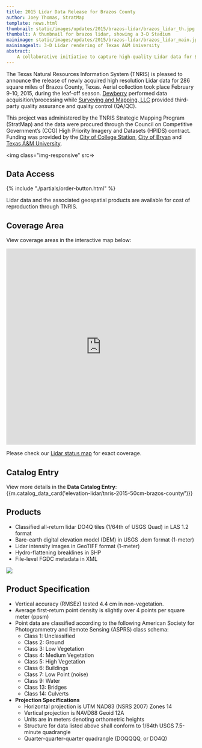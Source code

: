 ```yaml
---
title: 2015 Lidar Data Release for Brazos County
author: Joey Thomas, StratMap
template: news.html
thumbnail: static/images/updates/2015/brazos-lidar/brazos_lidar_th.jpg
thumbalt: A thumbnail for brazos lidar, showing a 3-D Stadium
mainimage: static/images/updates/2015/brazos-lidar/brazos_lidar_main.jpg
mainimagealt: 3-D Lidar rendering of Texas A&M University
abstract:
    A collaborative initiative to capture high-quality Lidar data for Brazos County, Texas
---
```


The Texas Natural Resources Information System (TNRIS) is pleased to announce the release of newly acquired high resolution Lidar data for 286 square miles of Brazos County, Texas. Aerial collection took place February 9-10, 2015, during the leaf-off season. [Dewberry](http://www.dewberry.com/services/geospatial) performed data acquisition/processing while [Surveying and Mapping, LLC](http://www.sam.biz/) provided third-party quality assurance and quality control (QA/QC).

This project was administered by the TNRIS Strategic Mapping Program (StratMap) and the data were procured through the Council on Competitive Government’s (CCG) High Priority Imagery and Datasets (HPIDS) contract. Funding was provided by the [City of College Station](http://www.cstx.gov/), [City of Bryan](https://www.bryantx.gov/) and [Texas A&M University](http://www.tamu.edu/).

<img class="img-responsive" src=>

## Data Access
<div class="media">
  <div class="media-left">
    {% include "./partials/order-button.html" %}
  </div>
  <div class="media-body">
    <p>Lidar data and the associated geospatial products are available for cost of reproduction through TNRIS.</p>
  </div>
</div>

## Coverage Area

View coverage areas in the interactive map below:

<iframe width="100%" height="520" frameborder="0" src="https://tnris.cartodb.com/viz/9214a5fa-63b4-11e5-9475-0e73ffd62169/embed_map" allowfullscreen webkitallowfullscreen mozallowfullscreen oallowfullscreen msallowfullscreen></iframe>

Please check our [Lidar status map](http://tnris.maps.arcgis.com/apps/Viewer/index.html?appid=3a5712b6cc36472f8036446e7b49c52d) for exact coverage. 

## Catalog Entry

View more details in the **Data Catalog Entry**:
{{m.catalog_data_card('elevation-lidar/tnris-2015-50cm-brazos-county/')}}

## Products
- Classified all-return lidar DO4Q tiles (1/64th of USGS Quad) in LAS 1.2 format
- Bare-earth digital elevation model (DEM) in USGS .dem format (1-meter)
- Lidar intensity images in GeoTIFF format (1-meter)
- Hydro-flattening breaklines in SHP
- File-level FGDC metadata in XML


<img class="img-responsive" src="{{m.link('static/images/updates/2015/brazos-lidar/brazos_lidar_overview.jpg')}}">

## Product Specification
- Vertical accuracy (RMSEz) tested 4.4 cm in non-vegetation. 
- Average first-return point density is slightly over 4 points per square meter (ppsm)
- Point data are classified according to the following American Society for Photogrammetry and Remote Sensing (ASPRS) class schema:
  * Class 1: Unclassified
  * Class 2: Ground
  * Class 3: Low Vegetation
  * Class 4: Medium Vegetation
  * Class 5: High Vegetation
  * Class 6: Buildings
  * Class 7: Low Point (noise)
  * Class 9: Water
  * Class 13: Bridges 
  * Class 14: Culverts
- **Projection Specifications**
  + Horizontal projection is UTM NAD83 (NSRS 2007) Zones 14
  + Vertical projection is NAVD88 Geoid 12A
  + Units are in meters denoting orthometric heights
  + Structure for data listed above shall conform to 1/64th USGS 7.5-minute quadrangle
  + Quarter-quarter-quarter quadrangle (DOQQQQ, or DO4Q)




